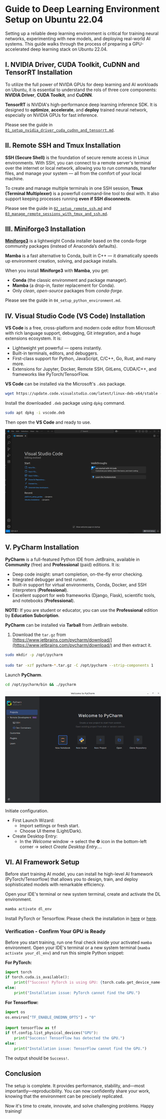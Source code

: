 # Guide to Deep Learning Environment Setup on Ubuntu 22.04

Setting up a reliable deep learning environment is critical for training neural networks, experimenting with new models, and deploying real-world AI systems. This guide walks through the process of preparing a GPU-accelerated deep learning stack on Ubuntu 22.04.

## I. NVIDIA Driver, CUDA Toolkit, CuDNN and TensorRT Installation

To utilize the full power of NVIDA GPUs for deep learning and AI workloads on Ubuntu, it is essential to understand the rols of three core components: **NVIDIA Driver**,  **CUDA Toolkit**, and **CuDNN**.

**TensorRT** is NVIDIA's high-performance deep learning inference SDK. It is designed to **optimize**, **accelerate**, and **deploy** trained neural network, especially on NVIDIA GPUs for fast inference.

Please see the guide in [`01_setup_nvidia_driver_cuda_cudnn_and_tensorrt.md`](./01_setup_nvidia_driver_cuda_cudnn_and_tensorrt.md).

## II. Remote SSH and Tmux Installation

**SSH (Secure Shell)** is the foundation of secure remote access in Linux environments. With SSH, you can connect to a remote server's terminal over the internet or local network, allowing you to run commands, transfer files, and manage your system — all from the comfort of your local machine.

To create and manage multiple terminals in one SSH session, **Tmux (Terminal Multiplexer)** is a powerfull command-line tool to deal with. It also support keeping processes running **even if SSH disconnects**.

Please see the guide in [`02_setup_remote_ssh.md`](./02_setup_remote_ssh.md) and [`03_manage_remote_sessions_with_tmux_and_ssh.md`](./03_manage_remote_sessions_with_tmux_and_ssh.md).

## III. Miniforge3 Installation

[**Miniforge3**](https://github.com/conda-forge/miniforge/) is a lightweight Conda installer based on the conda-forge community packages (instead of Anaconda’s defaults). 

**Mamba** is a fast alternative to Conda, built in C++ — it dramatically speeds up environment creation, solving, and package installs.

When you install **Miniforge3** with **Mamba**, you get:

- **Conda** (the classic environment and package manager).
- **Mamba** (a drop-in, faster replacement for Conda).
- Only *clean*, *open-source* packages from *conda-forge*.

Please see the guide in `04_setup_python_environment.md`.

## IV. Visual Studio Code (VS Code) Installation

**VS Code** is a free, cross-platform and modern code editor from Microsoft with rich language support, debugging, Git integration, and a huge extensions ecosystem. It is:

- Lightweight yet powerful — opens instantly.
- Built-in terminals, editors, and debuggers.
- First-class support for Python, JavaScript, C/C++, Go, Rust, and many more.
- Extensions for Jupyter, Docker, Remote SSH, GitLens, CUDA/C++, and frameworks like PyTorch/TensorFlow.

**VS Code** can be installed via the Microsoft's `.deb` package.

```sh
wget https://update.code.visualstudio.com/latest/linux-deb-x64/stable -O vscode.deb
```

Install the downloaded `.deb` package using `dpkg` command.

```sh
sudo apt dpkg -i vscode.deb
```

Then open the **VS Code** and ready to use.

![alt text](./images/05_vscode_window.png)

## V. PyCharm Installation

**PyCharm** is a full-featured Python IDE from JetBrains, available in **Community** (free) and **Professional** (paid) editions. It is:

- Deep code insight: smart completion, on-the-fly error checking.
- Integrated debugger and test runner.
- Built-in support for virtual environments, Conda, Docker, and SSH interpreters (**Professional**).
- Excellent support for web frameworks (Django, Flask), scientific tools, and notebooks (**Professional**).

**NOTE:** If you are student or educator, you can use the **Professional** edition by **Education Subcription**.

**PyCharm** can be installed via **Tarball** from JetBrain website.

1. Download the `tar.gz` from [https://www.jetbrains.com/pycharm/download/](https://www.jetbrains.com/pycharm/download/) and then extract it.

```sh
sudo mkdir -p /opt/pycharm

sudo tar -xzf pycharm-*.tar.gz -C /opt/pycharm --strip-components 1
```

Launch **PyCharm**.

```sh
cd /opt/pycharm/bin && ./pycharm
```

![alt text](./images/05_pycharm_window.png)

Initiate configuration.

- First Launch Wizard:
    - Import settings or fresh start.
    - Choose UI theme (Light/Dark).
- Create Desktop Entry:
    - In the *Welcome* window → select the **⚙** icon in the bottom-left corner → select *Create Desktop Entry...*.

## VI. AI Framework Setup

Before start training AI model, you can install he high-level AI framework (PyTorch/Tensorflow) that allows you to design, train, and deploy sophisticated models with remarkable efficiency.

Open your IDE's terminal or new system terminal, create and activate the DL environment.

```sh
mamba activate dl_env
```

Install PyTorch or Tensorflow. Please check the installation in [here](https://pytorch.org/get-started/locally/) or [here](https://www.tensorflow.org/install).

### Verification - Confirm Your GPU is Ready

Before you start training, run one final check inside your activated `mamba` environment. Open your IDE's terminal or a new system terminal (`mamba activate your_dl_env`) and run this simple Python snippet:

**For PyTorch:**

```python
import torch
if torch.cuda.is_available():
    print(f"Success! PyTorch is using GPU: {torch.cuda.get_device_name(0)}")
else:
    print("Installation issue: PyTorch cannot find the GPU.")
```

**For Tensorflow:**

```python
import os
os.environ["TF_ENABLE_ONEDNN_OPTS"] = "0"

import tensorflow as tf
if tf.config.list_physical_devices("GPU"):
    print("Success! TensorFlow has detected the GPU.")
else:
    print("Installation issue: TensorFlow cannot find the GPU.")
```

The output should be `Success!`.

## Conclusion

The setup is complete. It provides performance, stability, and—most importantly—reproducibility. You can now confidently share your work, knowing that the environment can be precisely replicated.

Now it's time to create, innovate, and solve challenging problems. Happy training!